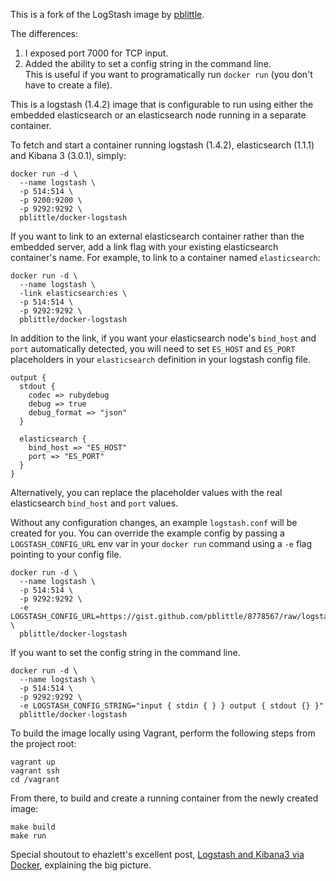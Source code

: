 This is a fork of the LogStash image by [pblittle](https://registry.hub.docker.com/u/pblittle/docker-logstash/). 

The differences:

1) I exposed port 7000 for TCP input.
2) Added the ability to set a config string in the command line.  
This is useful if you want to programatically run `docker run`
(you don't have to create a file).

This is a logstash (1.4.2) image that is configurable to run using either the embedded elasticsearch or an elasticsearch node running in a separate container.

To fetch and start a container running logstash (1.4.2), elasticsearch (1.1.1) and Kibana 3 (3.0.1), simply:

	docker run -d \
	  --name logstash \
	  -p 514:514 \
	  -p 9200:9200 \
	  -p 9292:9292 \
	  pblittle/docker-logstash

If you want to link to an external elasticsearch container rather than the embedded server, add a link flag with your existing elasticsearch container's name. For example, to link to a container named `elasticsearch`:

	docker run -d \
	  --name logstash \
	  -link elasticsearch:es \
	  -p 514:514 \
	  -p 9292:9292 \
	  pblittle/docker-logstash

In addition to the link, if you want your elasticsearch node's `bind_host` and `port` automatically detected, you will need to set `ES_HOST` and `ES_PORT` placeholders in your `elasticsearch` definition in your logstash config file.

	output {
	  stdout {
	    codec => rubydebug
	    debug => true
	    debug_format => "json"
	  }

	  elasticsearch {
	    bind_host => "ES_HOST"
	    port => "ES_PORT"
	  }
	}

Alternatively, you can replace the placeholder values with the real elasticsearch `bind_host` and `port` values.

Without any configuration changes, an example `logstash.conf` will be created for you. You can override the example config by passing a `LOGSTASH_CONFIG_URL` env var in your `docker run` command using a `-e` flag pointing to your config file.

    docker run -d \
      --name logstash \
	  -p 514:514 \
	  -p 9292:9292 \
	  -e LOGSTASH_CONFIG_URL=https://gist.github.com/pblittle/8778567/raw/logstash.conf \
	  pblittle/docker-logstash

If you want to set the config string in the command line. 

    docker run -d \
      --name logstash \
	  -p 514:514 \
	  -p 9292:9292 \
	  -e LOGSTASH_CONFIG_STRING="input { stdin { } } output { stdout {} }"
	  pblittle/docker-logstash

To build the image locally using Vagrant, perform the following steps from the project root:

    vagrant up
    vagrant ssh
    cd /vagrant

From there, to build and create a running container from the newly created image:

    make build
    make run

Special shoutout to ehazlett's excellent post, [Logstash and Kibana3 via Docker][1], explaining the big picture.

  [1]: http://ehazlett.github.io/applications/2013/08/28/logstash-kibana/
